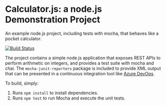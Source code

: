 Calculator.js: a node.js Demonstration Project
==============================================
An example node.js project, including tests with mocha, that behaves like
a pocket calculator.

[![Build Status](https://sapozhkov.visualstudio.com/AZ-400%20Labs/_apis/build/status/shurick81.calculator?branchName=master)](https://sapozhkov.visualstudio.com/AZ-400%20Labs/_build/latest?definitionId=16&branchName=master)

The project contains a simple node.js application that exposes REST APIs
to perform arithmetic on integers, and provides a test suite with mocha
and chai.  The `mocha-junit-reporters` package is included to provide XML
output that can be presented in a continuous integration tool like
[Azure DevOps](https://azure.com/devops).

To build, simply:

1. Runs `npm install` to install dependencies.
2. Runs `npm test` to run Mocha and execute the unit tests.

